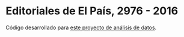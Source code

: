 # Editoriales de El País, 2976 - 2016

Código desarrollado para [este proyecto de análisis de datos](http://rinzewind.org/blog-es/2016/editoriales-de-el-pais-1976-2016.html).
